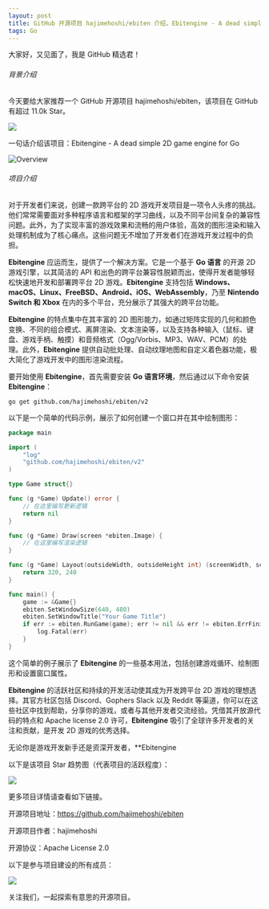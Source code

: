 ```yaml
---
layout: post
title: GitHub 开源项目 hajimehoshi/ebiten 介绍，Ebitengine - A dead simple 2D game engine for Go
tags: Go
---
```


大家好，又见面了，我是 GitHub 精选君！

###### 背景介绍

今天要给大家推荐一个 GitHub 开源项目 hajimehoshi/ebiten，该项目在 GitHub 有超过 11.0k Star。

![](https://stats.deeptrain.net/repo/hajimehoshi/ebiten/?theme=light)

一句话介绍该项目：Ebitengine - A dead simple 2D game engine for Go




![Overview](https://ebitengine.org/images/overview2.png)


###### 项目介绍

对于开发者们来说，创建一款跨平台的 2D 游戏开发项目是一项令人头疼的挑战。他们常常需要面对多种程序语言和框架的学习曲线，以及不同平台间复杂的兼容性问题。此外，为了实现丰富的游戏效果和流畅的用户体验，高效的图形渲染和输入处理机制成为了核心痛点。这些问题无不增加了开发者们在游戏开发过程中的负担。

**Ebitengine** 应运而生，提供了一个解决方案。它是一个基于 **Go 语言** 的开源 2D 游戏引擎，以其简洁的 API 和出色的跨平台兼容性脱颖而出，使得开发者能够轻松快速地开发和部署跨平台 2D 游戏。**Ebitengine** 支持包括 **Windows、macOS、Linux、FreeBSD、Android、iOS、WebAssembly**，乃至 **Nintendo Switch 和 Xbox** 在内的多个平台，充分展示了其强大的跨平台功能。

**Ebitengine** 的特点集中在其丰富的 2D 图形能力，如通过矩阵实现的几何和颜色变换、不同的组合模式、离屏渲染、文本渲染等，以及支持各种输入（鼠标、键盘、游戏手柄、触摸）和音频格式（Ogg/Vorbis、MP3、WAV、PCM）的处理。此外，**Ebitengine** 提供自动批处理、自动纹理地图和自定义着色器功能，极大简化了游戏开发中的图形渲染流程。

要开始使用 **Ebitengine**，首先需要安装 **Go 语言环境**，然后通过以下命令安装 **Ebitengine**：

```
go get github.com/hajimehoshi/ebiten/v2
```

以下是一个简单的代码示例，展示了如何创建一个窗口并在其中绘制图形：

```go
package main

import (
    "log"
    "github.com/hajimehoshi/ebiten/v2"
)

type Game struct{}

func (g *Game) Update() error {
    // 在这里编写更新逻辑
    return nil
}

func (g *Game) Draw(screen *ebiten.Image) {
    // 在这里编写渲染逻辑
}

func (g *Game) Layout(outsideWidth, outsideHeight int) (screenWidth, screenHeight int) {
    return 320, 240
}

func main() {
    game := &Game{}
    ebiten.SetWindowSize(640, 480)
    ebiten.SetWindowTitle("Your Game Title")
    if err := ebiten.RunGame(game); err != nil && err != ebiten.ErrFinished {
        log.Fatal(err)
    }
}
```

这个简单的例子展示了 **Ebitengine** 的一些基本用法，包括创建游戏循环、绘制图形和设置窗口属性。

**Ebitengine** 的活跃社区和持续的开发活动使其成为开发跨平台 2D 游戏的理想选择。其官方社区包括 Discord、Gophers Slack 以及 Reddit 等渠道，你可以在这些社区中找到帮助，分享你的游戏，或者与其他开发者交流经验。凭借其开放源代码的特点和 Apache license 2.0 许可，**Ebitengine** 吸引了全球许多开发者的关注和贡献，是开发 2D 游戏的优秀选择。

无论你是游戏开发新手还是资深开发者，**Ebitengine

以下是该项目 Star 趋势图（代表项目的活跃程度）：

![](https://api.star-history.com/svg?repos=hajimehoshi/ebiten&type=Timeline)

更多项目详情请查看如下链接。

开源项目地址：https://github.com/hajimehoshi/ebiten 

开源项目作者：hajimehoshi

开源协议：Apache License 2.0

以下是参与项目建设的所有成员：

![](https://contrib.rocks/image?repo=hajimehoshi/ebiten)

关注我们，一起探索有意思的开源项目。

